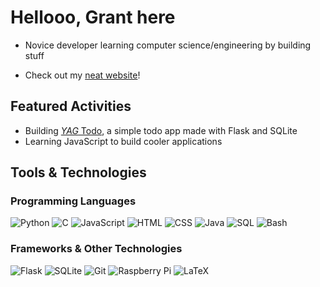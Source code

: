 # Hellooo, Grant here

- Novice developer learning computer science/engineering by building stuff <br>

- Check out my [neat website](https://gachuzia.github.io/gachuzias-website/)!

## Featured Activities

- Building [*YAG* Todo](), a simple todo app made with Flask and SQLite
- Learning JavaScript to build cooler applications

## Tools & Technologies  

### Programming Languages
![Python](https://img.shields.io/badge/-Python-ffd343?&logo=Python&style=for-the-badge)
![C](https://img.shields.io/badge/-C-A8B9CC?logo=c&logoColor=white&style=for-the-badge)
![JavaScript](https://img.shields.io/badge/-JavaScript-F7DF1E?logo=javascript&logoColor=white&style=for-the-badge)
![HTML](https://img.shields.io/badge/HTML-ff4433?style=for-the-badge&logo=html5&logoColor=white)
![CSS](https://img.shields.io/badge/CSS-46a2f1?style=for-the-badge&logo=css3&logoColor=white)
![Java](https://img.shields.io/badge/-Java-007396?logo=java&logoColor=white&style=for-the-badge)
![SQL](https://img.shields.io/badge/-SQL-4479A1?logo=amazon-dynamodb&logoColor=white&style=for-the-badge)
![Bash](https://img.shields.io/badge/-Bash-4EAA25?logo=gnu-bash&logoColor=white&style=for-the-badge)
### Frameworks & Other Technologies
![Flask](https://img.shields.io/badge/flask-%23000.svg?style=for-the-badge&logo=flask&logoColor=white)
![SQLite](https://img.shields.io/badge/sqlite-003c58.svg?style=for-the-badge&logo=sqlite&logoColor=white)
![Git](https://img.shields.io/badge/-Git-F05032?logo=git&logoColor=white&style=for-the-badge)
![Raspberry Pi](https://img.shields.io/badge/-Raspberry_Pi-C51A4A?logo=Raspberry-Pi&logoColor=white&style=for-the-badge)
![LaTeX](https://img.shields.io/badge/-LaTeX-008080?logo=latex&logoColor=white&style=for-the-badge)

<!---
GAchuzia/GAchuzia is a ✨ special ✨ repository because its `README.md` (this file) appears on your GitHub profile.
You can click the Preview link to take a look at your changes.
--->
